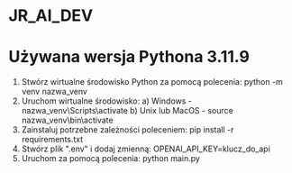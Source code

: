 # JR_AI_DEV
# Używana wersja Pythona 3.11.9

1. Stwórz wirtualne środowisko Python za pomocą polecenia: python -m venv nazwa_venv
2. Uruchom wirtualne środowisko:
    a) Windows - nazwa_venv\Scripts\activate
    b) Unix lub MacOS - source nazwa_venv\bin\activate
3. Zainstaluj potrzebne zależności poleceniem: pip install -r requirements.txt
4. Stwórz plik ".env" i dodaj zmienną: OPENAI_API_KEY=klucz_do_api
5. Uruchom za pomocą polecenia: python main.py